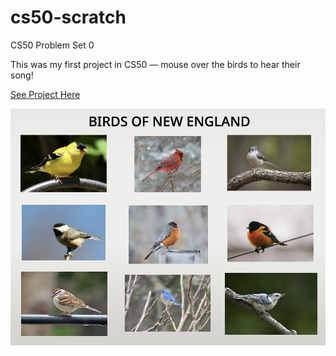 # cs50-scratch
CS50 Problem Set 0


<p>This was my first project in CS50 — mouse over the birds to hear their song!</p>
<a href="https://scratch.mit.edu/projects/876006520/">See Project Here</a>



![Alt Text](https://github.com/nathanael-han/cs50-scratch/blob/main/project_snapshot.png)
